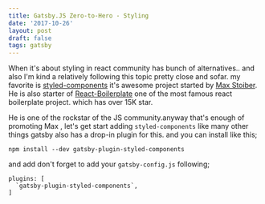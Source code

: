 ```yaml
---
title: Gatsby.JS Zero-to-Hero - Styling
date: '2017-10-26'
layout: post
draft: false
tags: gatsby
---
```


When it's about styling in react community has bunch of alternatives.. and also I'm kind a relatively following this
topic pretty close and sofar. my favorite is [styled-components](https://github.com/styled-components/styled-components)
it's awesome project started by [Max Stoiber](https://github.com/mxstbr). He is also starter of [React-Boilerplate](https://github.com/react-boilerplate/react-boilerplate) one of the most famous react boilerplate project. which has over 15K star. 

He is one of the rockstar of the JS community.anyway that's enough of promoting Max , let's get start adding
`styled-components` like many other things gatsby also has a drop-in plugin for this. and you can install like this;

```
npm install --dev gatsby-plugin-styled-components
```
and add don't forget to add your `gatsby-config.js` following;
```
plugins: [
  `gatsby-plugin-styled-components`,
]

```

